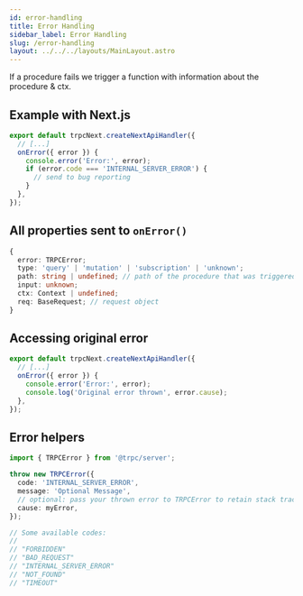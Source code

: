 ```yaml
---
id: error-handling
title: Error Handling
sidebar_label: Error Handling
slug: /error-handling
layout: ../../../layouts/MainLayout.astro
---
```


If a procedure fails we trigger a function with information about the procedure & ctx.

## Example with Next.js

```ts
export default trpcNext.createNextApiHandler({
  // [...]
  onError({ error }) {
    console.error('Error:', error);
    if (error.code === 'INTERNAL_SERVER_ERROR') {
      // send to bug reporting
    }
  },
});
```

## All properties sent to `onError()`

```ts
{
  error: TRPCError;
  type: 'query' | 'mutation' | 'subscription' | 'unknown';
  path: string | undefined; // path of the procedure that was triggered
  input: unknown;
  ctx: Context | undefined;
  req: BaseRequest; // request object
}
```

## Accessing original error

```ts
export default trpcNext.createNextApiHandler({
  // [...]
  onError({ error }) {
    console.error('Error:', error);
    console.log('Original error thrown', error.cause);
  },
});
```

## Error helpers

```ts
import { TRPCError } from '@trpc/server';

throw new TRPCError({
  code: 'INTERNAL_SERVER_ERROR',
  message: 'Optional Message',
  // optional: pass your thrown error to TRPCError to retain stack trace
  cause: myError,
});

// Some available codes:
//
// "FORBIDDEN"
// "BAD_REQUEST"
// "INTERNAL_SERVER_ERROR"
// "NOT_FOUND"
// "TIMEOUT"
```
